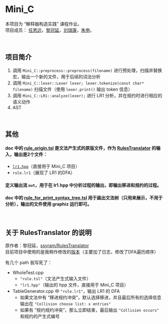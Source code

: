# Mini_C

本项目为 “解释器构造实践” 课程作业。  
项目成员： [任思远](https://github.com/rsy56640)，[黎冠延](https://github.com/ssyram)，[刘瑞康](https://github.com/Endless-Fighting)，[朱申](https://github.com/Evan-Choo)。  


&nbsp;   
## 项目简介

1. 调用 `Mini_C::preprocess::preprocess(filename)` 进行预处理，扫描并替换宏，输出一个新的文件，用于后续的词法分析
2. 调用 `Mini_C::lexer::Lexer lexer; lexer.tokenize(const char* filename)` 扫描文件（使用 `lexer.print()` 输出 token 信息）
3. 调用 `Mini_C::LR1::analyze(lexer);` 进行 LR1 分析，并在规约时进行相应的语义动作
4. AST


&nbsp;   
## 其他

#### doc 中的 [rule_origin.tsl](https://github.com/rsy56640/Mini_C/blob/interpreter/doc/rule_origin.tsl) 是文法产生式的原版文件，作为 [RulesTranslator](https://github.com/rsy56640/RulesTranslator) 的输入，输出是2个文件：

- [`lr1.hpp`](https://github.com/rsy56640/Mini_C/blob/interpreter/src/lr1.hpp)（直接用于 Mini_C 项目）
- `rule.lr1`（展现了 LR1 的DFA）

#### 定义输出流 `out`，用于在 lr1.hpp 中分析过程的输出，即输出移进和规约的过程。

#### doc 中的 [rule_for_print_syntax_tree.tsl](https://github.com/rsy56640/Mini_C/blob/interpreter/doc/rule_for_print_syntax_tree.tsl) 用于画出文法树（只用来展示，不用于分析），输出的文件使用 graphiz 运行即可。


&nbsp;   
## 关于 RulesTranslator 的说明

原作者：黎冠延，[ssyram/RulesTranslator](https://github.com/ssyram/RulesTranslator)   
目前项目中使用的是我稍作修改的[版本](https://github.com/rsy56640/RulesTranslator)（主要加了日志，修改了DFA遍历顺序）   

有几个 path 我写死了：

- WholeTest.cpp
  - `"rule.tsl"`（文法产生式输入文件）
  - `"lr1.hpp"`（输出的 hpp 文件，直接用于 Mini_C 项目）
- TableGenerator.cpp 中 `"rule.lr1"`，输出 LR1 的 DFA
  - 如果文法中有 “移进规约冲突”，默认选择移进，并且最后所有的选择信息输出在 `"Collision choose list: x entries"`
  - 如果有 “规约规约冲突”，那么立即结束，最后输出 `"Collision occurs"` 和规约的产生式编号